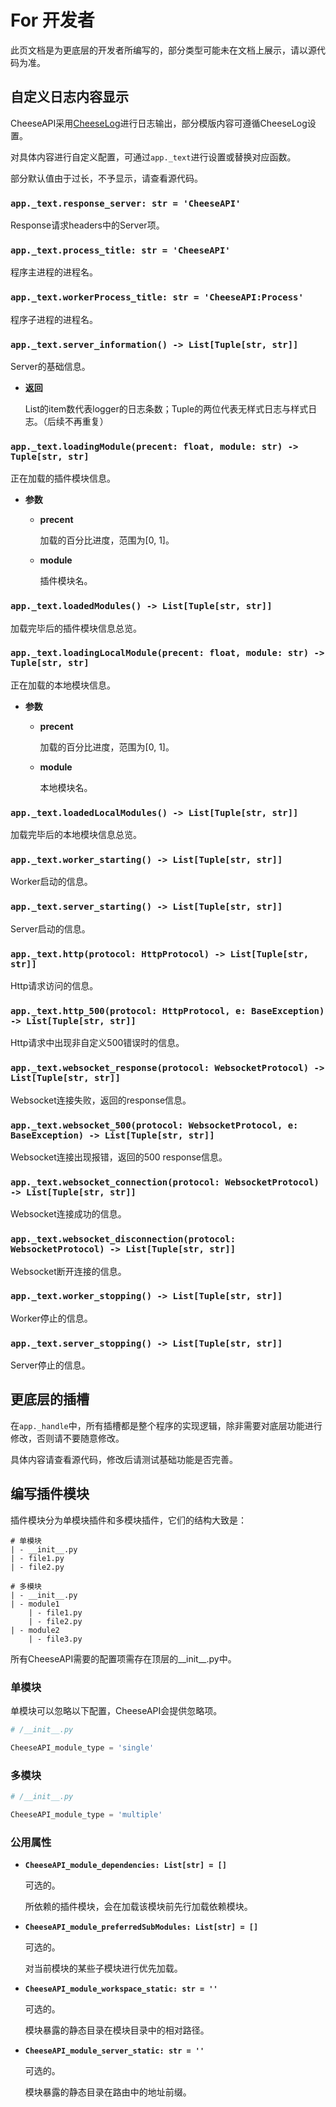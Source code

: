 # **For 开发者**

此页文档是为更底层的开发者所编写的，部分类型可能未在文档上展示，请以源代码为准。

## **自定义日志内容显示**

CheeseAPI采用[CheeseLog](https://github.com/CheeseUnknown/CheeseLog)进行日志输出，部分模版内容可遵循CheeseLog设置。

对具体内容进行自定义配置，可通过`app._text`进行设置或替换对应函数。

部分默认值由于过长，不予显示，请查看源代码。

### **`app._text.response_server: str = 'CheeseAPI'`**

Response请求headers中的Server项。

### **`app._text.process_title: str = 'CheeseAPI'`**

程序主进程的进程名。

### **`app._text.workerProcess_title: str = 'CheeseAPI:Process'`**

程序子进程的进程名。

### **`app._text.server_information() -> List[Tuple[str, str]]`**

Server的基础信息。

- **返回**

    List的item数代表logger的日志条数；Tuple的两位代表无样式日志与样式日志。（后续不再重复）

### **`app._text.loadingModule(precent: float, module: str) -> Tuple[str, str]`**

正在加载的插件模块信息。

- **参数**

    - **precent**

        加载的百分比进度，范围为[0, 1]。

    - **module**

        插件模块名。

### **`app._text.loadedModules() -> List[Tuple[str, str]]`**

加载完毕后的插件模块信息总览。

### **`app._text.loadingLocalModule(precent: float, module: str) -> Tuple[str, str]`**

正在加载的本地模块信息。

- **参数**

    - **precent**

        加载的百分比进度，范围为[0, 1]。

    - **module**

        本地模块名。

### **`app._text.loadedLocalModules() -> List[Tuple[str, str]]`**

加载完毕后的本地模块信息总览。

### **`app._text.worker_starting() -> List[Tuple[str, str]]`**

Worker启动的信息。

### **`app._text.server_starting() -> List[Tuple[str, str]]`**

Server启动的信息。

### **`app._text.http(protocol: HttpProtocol) -> List[Tuple[str, str]]`**

Http请求访问的信息。

### **`app._text.http_500(protocol: HttpProtocol, e: BaseException) -> List[Tuple[str, str]]`**

Http请求中出现非自定义500错误时的信息。

### **`app._text.websocket_response(protocol: WebsocketProtocol) -> List[Tuple[str, str]]`**

Websocket连接失败，返回的response信息。

### **`app._text.websocket_500(protocol: WebsocketProtocol, e: BaseException) -> List[Tuple[str, str]]`**

Websocket连接出现报错，返回的500 response信息。

### **`app._text.websocket_connection(protocol: WebsocketProtocol) -> List[Tuple[str, str]]`**

Websocket连接成功的信息。

### **`app._text.websocket_disconnection(protocol: WebsocketProtocol) -> List[Tuple[str, str]]`**

Websocket断开连接的信息。

### **`app._text.worker_stopping() -> List[Tuple[str, str]]`**

Worker停止的信息。

### **`app._text.server_stopping() -> List[Tuple[str, str]]`**

Server停止的信息。

## **更底层的插槽**

在`app._handle`中，所有插槽都是整个程序的实现逻辑，除非需要对底层功能进行修改，否则请不要随意修改。

具体内容请查看源代码，修改后请测试基础功能是否完善。

## **编写插件模块**

插件模块分为单模块插件和多模块插件，它们的结构大致是：

```
# 单模块
| - __init__.py
| - file1.py
| - file2.py

# 多模块
| - __init__.py
| - module1
    | - file1.py
    | - file2.py
| - module2
    | - file3.py
```

所有CheeseAPI需要的配置项需存在顶层的__init__.py中。

### **单模块**

单模块可以忽略以下配置，CheeseAPI会提供忽略项。

```python
# /__init__.py

CheeseAPI_module_type = 'single'
```

### **多模块**

```python
# /__init__.py

CheeseAPI_module_type = 'multiple'
```

### **公用属性**

- **`CheeseAPI_module_dependencies: List[str] = []`**

    可选的。

    所依赖的插件模块，会在加载该模块前先行加载依赖模块。

- **`CheeseAPI_module_preferredSubModules: List[str] = []`**

    可选的。

    对当前模块的某些子模块进行优先加载。

- **`CheeseAPI_module_workspace_static: str = ''`**

    可选的。

    模块暴露的静态目录在模块目录中的相对路径。

- **`CheeseAPI_module_server_static: str = ''`**

    可选的。

    模块暴露的静态目录在路由中的地址前缀。
